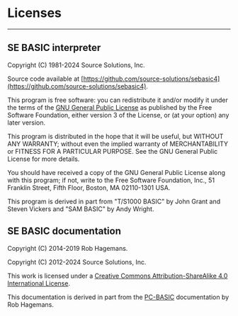 # Licenses
***
## SE BASIC interpreter

Copyright (C) 1981-2024 Source Solutions, Inc.

Source code available at [https://github.com/source-solutions/sebasic4](https://github.com/source-solutions/sebasic4).


This program is free software: you can redistribute it and/or modify it under
the terms of the [GNU General Public License](http://www.gnu.org/licenses/gpl-3.0.en.html) as published by the Free Software
Foundation, either version 3 of the License, or (at your option) any later
version.

This program is distributed in the hope that it will be useful, but WITHOUT ANY WARRANTY; without even the implied warranty of MERCHANTABILITY or FITNESS FOR A PARTICULAR PURPOSE. See the GNU General Public License for more details.

You should have received a copy of the GNU General Public License along with
this program; if not, write to the Free Software Foundation, Inc., 51 Franklin
Street, Fifth Floor, Boston, MA 02110-1301 USA.

This program is derived in part from "T/S1000 BASIC" by John Grant and Steven
Vickers and "SAM BASIC" by Andy Wright.

## SE BASIC documentation

Copyright (C) 2014-2019 Rob Hagemans.

Copyright (C) 2012-2024 Source Solutions, Inc.

This work is licensed under a
[Creative Commons Attribution-ShareAlike 4.0 International License](http://creativecommons.org/licenses/by-sa/4.0/legalcode).

This documentation is derived in part from the [PC-BASIC](http://robhagemans.github.io/pcbasic/doc/2.0/) documentation by
Rob Hagemans.
